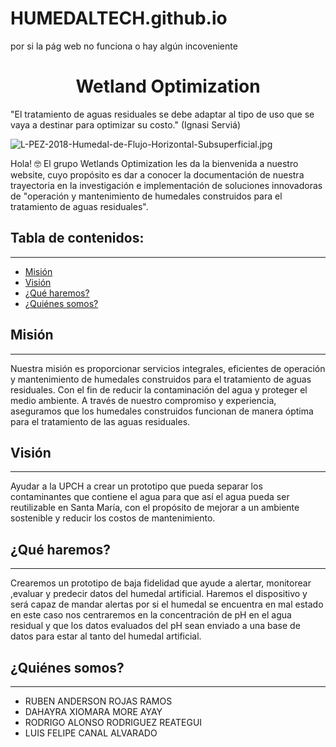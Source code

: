 # HUMEDALTECH.github.io
por si la pág web no funciona o hay algún incoveniente
<h1 align="center">Wetland Optimization</h1>
"El tratamiento de aguas residuales se debe adaptar al tipo de uso que se vaya a destinar para optimizar su costo." (Ignasi Serviá)

![L-PEZ-2018-Humedal-de-Flujo-Horizontal-Subsuperficial.jpg](https://i.postimg.cc/rw3SPnwS/L-PEZ-2018-Humedal-de-Flujo-Horizontal-Subsuperficial.jpg)

Hola! 🤓
El grupo Wetlands Optimization les da la bienvenida a nuestro website, cuyo propósito es dar a conocer la documentación de nuestra trayectoria en la investigación e implementación de soluciones innovadoras de "operación y mantenimiento de humedales construidos para el tratamiento de aguas residuales".



## Tabla de contenidos:
---

- [Misión](#Misión)
- [Visión](#Visión)
- [¿Qué haremos?](#Que-haremos)
- [¿Quiénes somos?](#Quiénes-somos)

## Misión
---
Nuestra misión es proporcionar servicios integrales, eficientes de operación y mantenimiento de humedales construidos para el tratamiento de aguas residuales. Con el fin de reducir la contaminación del agua y proteger el medio ambiente. A través de nuestro compromiso y experiencia, aseguramos que los humedales construidos funcionan de manera óptima para el tratamiento de las aguas residuales. 



## Visión
---
Ayudar a la UPCH a crear un prototipo  que pueda separar los contaminantes que contiene el agua para que así el agua pueda  ser reutilizable en Santa María, con el propósito de mejorar a un ambiente sostenible y reducir los costos de mantenimiento. 



## ¿Qué haremos?
---
Crearemos un prototipo de baja fidelidad que ayude a alertar, monitorear ,evaluar y predecir datos del humedal artificial. Haremos el dispositivo y será capaz de mandar alertas por si el humedal se encuentra en mal estado en este caso nos centraremos en la concentración de pH en el agua residual y que los datos evaluados del pH sean enviado a una base de datos para estar al tanto del humedal artificial.

## ¿Quiénes somos?
---
- RUBEN ANDERSON ROJAS RAMOS
- DAHAYRA XIOMARA MORE AYAY
- RODRIGO ALONSO RODRIGUEZ REATEGUI 
- LUIS FELIPE CANAL ALVARADO
